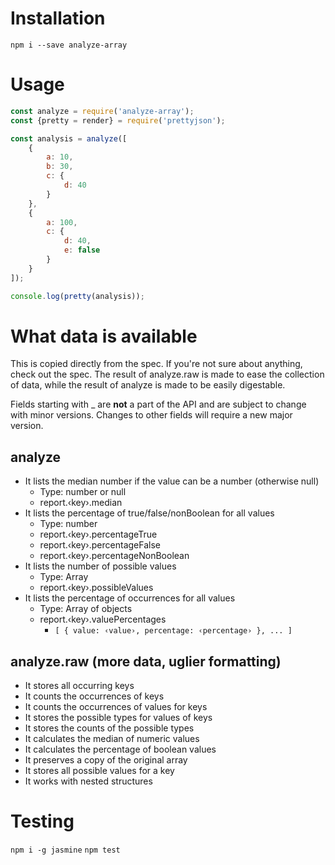 Installation
============

`npm i --save analyze-array`

Usage
=====

```javascript
const analyze = require('analyze-array');
const {pretty = render} = require('prettyjson');

const analysis = analyze([
    {
        a: 10,
        b: 30,
        c: {
            d: 40
        }
    },
    {
        a: 100,
        c: {
            d: 40,
            e: false
        }
    }
]);

console.log(pretty(analysis));
```

What data is available
======================

This is copied directly from the spec. If you're not sure about anything,
check out the spec. The result of analyze.raw is made to ease the collection
of data, while the result of analyze is made to be easily digestable.

Fields starting with \_ are **not** a part of the API and are subject to
change with minor versions. Changes to other fields will require a new
major version.

analyze
-------
* It lists the median number if the value can be a number (otherwise null)
    * Type: number or null
    * report.‹key›.median
* It lists the percentage of true/false/nonBoolean for all values
    * Type: number
    * report.‹key›.percentageTrue
    * report.‹key›.percentageFalse
    * report.‹key›.percentageNonBoolean
* It lists the number of possible values
    * Type: Array
    * report.‹key›.possibleValues
* It lists the percentage of occurrences for all values
    * Type: Array of objects
    * report.‹key›.valuePercentages
        * `[ { value: ‹value›, percentage: ‹percentage› }, ... ]`


analyze.raw (more data, uglier formatting)
------------------------------------------
* It stores all occurring keys
* It counts the occurrences of keys
* It counts the occurrences of values for keys
* It stores the possible types for values of keys
* It stores the counts of the possible types
* It calculates the median of numeric values
* It calculates the percentage of boolean values
* It preserves a copy of the original array
* It stores all possible values for a key
* It works with nested structures

Testing
=======

`npm i -g jasmine`
`npm test`
